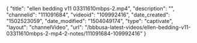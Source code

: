 {
    "title": "ellen bedding v11 03311610mbps-2.mp4",
    "description": "",
    "channelid": "111091684",
    "videoid": "109992416",
    "date_created": "1502523059",
    "date_modified": "1504049174",
    "type": "captivate",
    "layout": "channelVideo",
    "url": "\/bbbusa-latest-videos\/ellen-bedding-v11-03311610mbps-2-mp4-2-notes\/111091684-109992416"
}